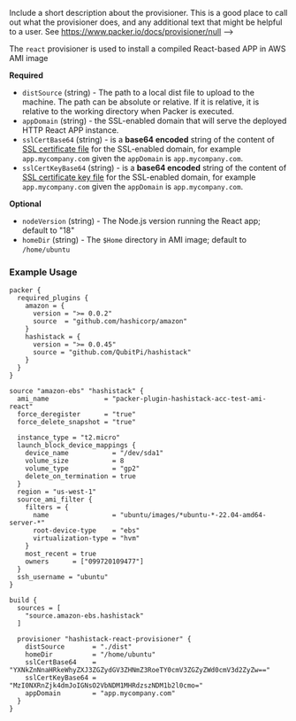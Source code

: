   Include a short description about the provisioner. This is a good place
  to call out what the provisioner does, and any additional text that might
  be helpful to a user. See https://www.packer.io/docs/provisioner/null
-->

The `react` provisioner is used to install a compiled React-based APP in AWS AMI image


<!-- Provisioner Configuration Fields -->

**Required**

- `distSource` (string) - The path to a local dist file to upload to the machine. The path can be absolute or relative.
   If it is relative, it is relative to the working directory when Packer is executed.
- `appDomain` (string) - the SSL-enabled domain that will serve the deployed HTTP React APP instance.
- `sslCertBase64` (string) - is a __base64 encoded__ string of the content of
  [SSL certificate file](https://hashistack.org/docs/setup#optional-setup-ssl) for the SSL-enabled domain, for
  example `app.mycompany.com` given the `appDomain` is `app.mycompany.com`.
- `sslCertKeyBase64` (string) - is a __base64 encoded__ string of the content of
  [SSL certificate key file](https://hashistack.org/docs/setup#optional-setup-ssl) for the SSL-enabled domain, for
  example `app.mycompany.com` given the `appDomain` is `app.mycompany.com`.


<!--
  Optional Configuration Fields

  Configuration options that are not required or have reasonable defaults
  should be listed under the optionals section. Defaults values should be
  noted in the description of the field
-->

**Optional**

- `nodeVersion` (string) - The Node.js version running the React app; default to "18"
- `homeDir` (string) - The `$Home` directory in AMI image; default to `/home/ubuntu`

<!--
  A basic example on the usage of the provisioner. Multiple examples
  can be provided to highlight various configurations.

-->

### Example Usage

```hcl
packer {
  required_plugins {
    amazon = {
      version = ">= 0.0.2"
      source  = "github.com/hashicorp/amazon"
    }
    hashistack = {
      version = ">= 0.0.45"
      source = "github.com/QubitPi/hashistack"
    }
  }
}

source "amazon-ebs" "hashistack" {
  ami_name              = "packer-plugin-hashistack-acc-test-ami-react"
  force_deregister      = "true"
  force_delete_snapshot = "true"

  instance_type = "t2.micro"
  launch_block_device_mappings {
    device_name           = "/dev/sda1"
    volume_size           = 8
    volume_type           = "gp2"
    delete_on_termination = true
  }
  region = "us-west-1"
  source_ami_filter {
    filters = {
      name                = "ubuntu/images/*ubuntu-*-22.04-amd64-server-*"
      root-device-type    = "ebs"
      virtualization-type = "hvm"
    }
    most_recent = true
    owners      = ["099720109477"]
  }
  ssh_username = "ubuntu"
}

build {
  sources = [
    "source.amazon-ebs.hashistack"
  ]

  provisioner "hashistack-react-provisioner" {
    distSource       = "./dist"
    homeDir          = "/home/ubuntu"
    sslCertBase64    = "YXNkZnNnaHRkeWhyZXJ3ZGZydGV3ZHNmZ3RoeTY0cmV3ZGZyZWd0cmV3d2ZyZw=="
    sslCertKeyBase64 = "MzI0NXRnZjk4dmJoIGNsO2VbNDM1MHRdzszNDM1b2l0cmo="
    appDomain        = "app.mycompany.com"
  }
}
```
